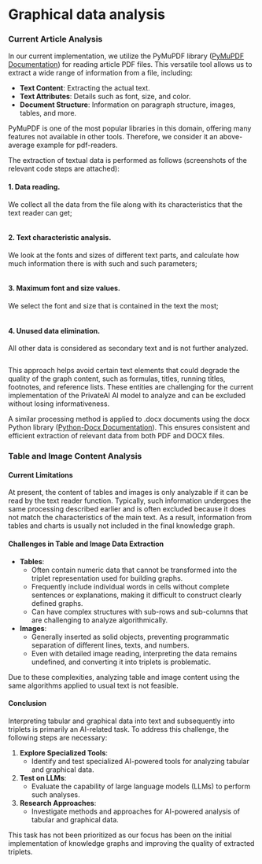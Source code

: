 # Graphical data analysis

### Current Article Analysis <a href="#current-article-analysis" id="current-article-analysis"></a>

In our current implementation, we utilize the PyMuPDF library ([PyMuPDF Documentation](https://pymupdf.readthedocs.io/en/latest/)) for reading article PDF files. This versatile tool allows us to extract a wide range of information from a file, including:

- **Text Content**: Extracting the actual text.
- **Text Attributes**: Details such as font, size, and color.
- **Document Structure**: Information on paragraph structure, images, tables, and more.

PyMuPDF is one of the most popular libraries in this domain, offering many features not available in other tools. Therefore, we consider it an above-average example for pdf-readers.

The extraction of textual data is performed as follows (screenshots of the relevant code steps are attached):

#### **1. Data reading.** <a href="#id-1.-data-reading" id="id-1.-data-reading"></a>

We collect all the data from the file along with its characteristics that the text reader can get;

<!-- <figure> -->

<img src="/assets_new/GRAPHS/Graphical-data-analysis/21.png" alt="" />

<!-- <figcaption></figcaption></figure> -->

#### 2. Text characteristic analysis. <a href="#id-2.-text-characteristic-analysis" id="id-2.-text-characteristic-analysis"></a>

We look at the fonts and sizes of different text parts, and calculate how much information there is with such and such parameters;

<!-- <figure> -->

<img src="/assets_new/GRAPHS/Graphical-data-analysis/31.png" alt="" />

<!-- <figcaption></figcaption></figure> -->

#### 3. Maximum font and size values. <a href="#id-3.-maximum-font-and-size-values" id="id-3.-maximum-font-and-size-values"></a>

We select the font and size that is contained in the text the most;

<!-- <figure> -->

<img src="/assets_new/GRAPHS/Graphical-data-analysis/41.png" alt="" />

<!-- <figcaption></figcaption></figure> -->

#### 4. Unused data elimination. <a href="#id-4.-unused-data-elimination" id="id-4.-unused-data-elimination"></a>

All other data is considered as secondary text and is not further analyzed.

<!-- <figure> -->

<img src="/assets_new/GRAPHS/Graphical-data-analysis/51.png" alt="" />

<!-- <figcaption></figcaption></figure> -->

This approach helps avoid certain text elements that could degrade the quality of the graph content, such as formulas, titles, running titles, footnotes, and reference lists. These entities are challenging for the current implementation of the PrivateAI AI model to analyze and can be excluded without losing informativeness.

A similar processing method is applied to .docx documents using the docx Python library ([Python-Docx Documentation](https://python-docx.readthedocs.io/en/latest/)). This ensures consistent and efficient extraction of relevant data from both PDF and DOCX files.

### Table and Image Content Analysis <a href="#table-and-image-content-analysis" id="table-and-image-content-analysis"></a>

#### **Current Limitations** <a href="#current-limitations" id="current-limitations"></a>

At present, the content of tables and images is only analyzable if it can be read by the text reader function. Typically, such information undergoes the same processing described earlier and is often excluded because it does not match the characteristics of the main text. As a result, information from tables and charts is usually not included in the final knowledge graph.

#### **Challenges in Table and Image Data Extraction** <a href="#challenges-in-table-and-image-data-extraction" id="challenges-in-table-and-image-data-extraction"></a>

- **Tables**:
  - Often contain numeric data that cannot be transformed into the triplet representation used for building graphs.
  - Frequently include individual words in cells without complete sentences or explanations, making it difficult to construct clearly defined graphs.
  - Can have complex structures with sub-rows and sub-columns that are challenging to analyze algorithmically.
- **Images**:
  - Generally inserted as solid objects, preventing programmatic separation of different lines, texts, and numbers.
  - Even with detailed image reading, interpreting the data remains undefined, and converting it into triplets is problematic.

Due to these complexities, analyzing table and image content using the same algorithms applied to usual text is not feasible.

#### **Conclusion** <a href="#conclusion" id="conclusion"></a>

Interpreting tabular and graphical data into text and subsequently into triplets is primarily an AI-related task. To address this challenge, the following steps are necessary:

1. **Explore Specialized Tools**:
   - Identify and test specialized AI-powered tools for analyzing tabular and graphical data.
2. **Test on LLMs**:
   - Evaluate the capability of large language models (LLMs) to perform such analyses.
3. **Research Approaches**:
   - Investigate methods and approaches for AI-powered analysis of tabular and graphical data.

This task has not been prioritized as our focus has been on the initial implementation of knowledge graphs and improving the quality of extracted triplets.
